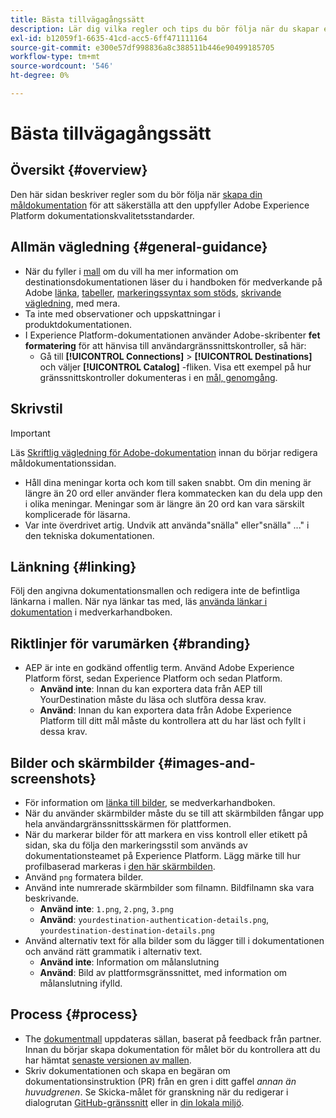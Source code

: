 ```yaml
---
title: Bästa tillvägagångssätt
description: Lär dig vilka regler och tips du bör följa när du skapar en dokumentationssida för målet, så att du kan vara säker på att den uppfyller Adobe Experience Platform kvalitetsstandarder för dokumentation.
exl-id: b12059f1-6635-41cd-acc5-6ff471111164
source-git-commit: e300e57df998836a8c388511b446e90499185705
workflow-type: tm+mt
source-wordcount: '546'
ht-degree: 0%

---
```


# Bästa tillvägagångssätt

## Översikt {#overview}

Den här sidan beskriver regler som du bör följa när [skapa din måldokumentation](./documentation-instructions.md) för att säkerställa att den uppfyller Adobe Experience Platform dokumentationskvalitetsstandarder.

## Allmän vägledning {#general-guidance}

* När du fyller i [mall](./self-service-template.md) om du vill ha mer information om destinationsdokumentationen läser du i handboken för medverkande på Adobe [länka](https://experienceleague.adobe.com/docs/contributor/contributor-guide/writing-essentials/linking.html), [tabeller](https://experienceleague.adobe.com/docs/contributor/contributor-guide/writing-essentials/markdown.html#tables), [markeringssyntax som stöds](https://experienceleague.adobe.com/docs/contributor/contributor-guide/writing-essentials/markdown.html), [skrivande vägledning](https://experienceleague.adobe.com/docs/contributor/contributor-guide/writing-essentials/general-writing-guidance.html), med mera.
* Ta inte med observationer och uppskattningar i produktdokumentationen.
* I Experience Platform-dokumentationen använder Adobe-skribenter **fet formatering** för att hänvisa till användargränssnittskontroller, så här:
   * Gå till **[!UICONTROL Connections]** > **[!UICONTROL Destinations]** och väljer **[!UICONTROL Catalog]** -fliken. Visa ett exempel på hur gränssnittskontroller dokumenteras i en [mål, genomgång](https://experienceleague.adobe.com/docs/experience-platform/destinations/ui/activate/activate-batch-profile-destinations.html#select-destination).

## Skrivstil

>[!IMPORTANT]
>
>Läs [Skriftlig vägledning för Adobe-dokumentation](https://experienceleague.adobe.com/docs/contributor/contributor-guide/writing-essentials/general-writing-guidance.html) innan du börjar redigera måldokumentationssidan.

* Håll dina meningar korta och kom till saken snabbt. Om din mening är längre än 20 ord eller använder flera kommatecken kan du dela upp den i olika meningar. Meningar som är längre än 20 ord kan vara särskilt komplicerade för läsarna.
* Var inte överdrivet artig. Undvik att använda&quot;snälla&quot; eller&quot;snälla&quot; ...&quot; i den tekniska dokumentationen.

## Länkning {#linking}

Följ den angivna dokumentationsmallen och redigera inte de befintliga länkarna i mallen. När nya länkar tas med, läs [använda länkar i dokumentation](https://experienceleague.adobe.com/docs/contributor/contributor-guide/writing-essentials/linking.html) i medverkarhandboken.

## Riktlinjer för varumärken {#branding}

* AEP är inte en godkänd offentlig term. Använd Adobe Experience Platform först, sedan Experience Platform och sedan Platform.
   * **Använd inte**: Innan du kan exportera data från AEP till YourDestination måste du läsa och slutföra dessa krav.
   * **Använd**: Innan du kan exportera data från Adobe Experience Platform till ditt mål måste du kontrollera att du har läst och fyllt i dessa krav.

## Bilder och skärmbilder {#images-and-screenshots}

* För information om [länka till bilder](https://experienceleague.adobe.com/docs/contributor/contributor-guide/writing-essentials/markdown.html#images), se medverkarhandboken.
* När du använder skärmbilder måste du se till att skärmbilden fångar upp hela användargränssnittsskärmen för plattformen.
* När du markerar bilder för att markera en viss kontroll eller etikett på sidan, ska du följa den markeringsstil som används av dokumentationsteamet på Experience Platform. Lägg märke till hur profilbaserad markeras i [den här skärmbilden](/help/destinations/catalog/cloud-storage/amazon-s3.md#export-type-frequency).
* Använd `png` formatera bilder.
* Använd inte numrerade skärmbilder som filnamn. Bildfilnamn ska vara beskrivande.
   * **Använd inte**: `1.png`, `2.png`, `3.png`
   * **Använd**: `yourdestination-authentication-details.png`, `yourdestination-destination-details.png`
* Använd alternativ text för alla bilder som du lägger till i dokumentationen och använd rätt grammatik i alternativ text.
   * **Använd inte**: Information om målanslutning
   * **Använd**: Bild av plattformsgränssnittet, med information om målanslutning ifylld.

## Process {#process}

* The [dokumentmall](./self-service-template.md) uppdateras sällan, baserat på feedback från partner. Innan du börjar skapa dokumentation för målet bör du kontrollera att du har hämtat [senaste versionen av mallen](../assets/docs-framework/yourdestination-template.zip).
* Skriv dokumentationen och skapa en begäran om dokumentationsinstruktion (PR) från en gren i ditt gaffel *annan än huvudgrenen*. Se Skicka-målet för granskning när du redigerar i dialogrutan [GitHub-gränssnitt](./use-github-interface-to-create-documentation.md#submit-review) eller in [din lokala miljö](./work-in-local-environment.md#submit-review).
